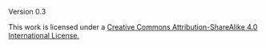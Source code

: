 Version 0.3

This work is licensed under a [Creative Commons Attribution-ShareAlike 4.0 International License.](http://creativecommons.org/licenses/by-sa/4.0/)

